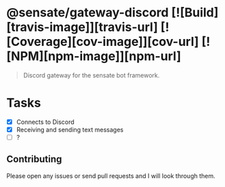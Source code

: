 # @sensate/gateway-discord [![Build][travis-image]][travis-url] [![Coverage][cov-image]][cov-url] [![NPM][npm-image]][npm-url]

> Discord gateway for the sensate bot framework.

# Tasks

- [x] Connects to Discord
- [x] Receiving and sending text messages
- [ ] ?

## Contributing

Please open any issues or send pull requests and I will look through them.
